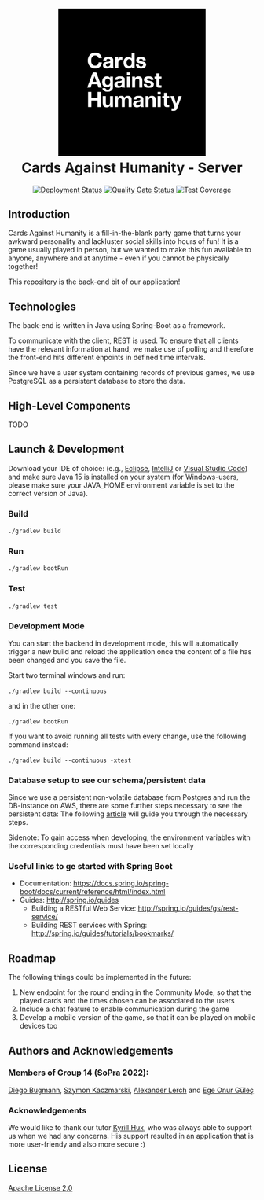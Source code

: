 <h1 align="center">
  <br>
  <a href="https://github.com/sopra-fs22-group-14"><img src="src/CAH_Logo.png" alt="Cards Against Humanity" width="300"></a>
  <br>
  Cards Against Humanity - Server
  <br>
</h1>

<p align="center">
   <a href="https://github.com/sopra-fs22-group-14/server/actions">
     <img src="https://github.com/sopra-fs22-group-14/server/workflows/Deploy%20Project/badge.svg" alt="Deployment Status">
   </a>
   <a href="https://sonarcloud.io/project/overview?id=sopra-fs22-group-14_server">
      <img src="https://sonarcloud.io/api/project_badges/measure?project=sopra-fs22-group-14_server&metric=alert_status" alt="Quality Gate Status">
  </a>
  <a>
      <img src="https://sonarcloud.io/api/project_badges/measure?project=sopra-fs22-group-14_server&metric=coverage" alt="Test Coverage">
  </a>
</p>

## Introduction

Cards Against Humanity is a fill-in-the-blank party game that turns your awkward personality and lackluster social skills into hours of fun! It is a game usually played in person, but we wanted to make this fun available to anyone, anywhere and at anytime - even if you cannot be physically together!

This repository is the back-end bit of our application!

## Technologies

The back-end is written in Java using Spring-Boot as a framework.

To communicate with the client, REST is used. To ensure that all clients have the relevant information at hand, we make use of polling and therefore the front-end hits different enpoints in defined time intervals.

Since we have a user system containing records of previous games, we use PostgreSQL as a persistent database to store the data.

## High-Level Components

TODO

## Launch & Development

Download your IDE of choice: (e.g., [Eclipse](http://www.eclipse.org/downloads/), [IntelliJ](https://www.jetbrains.com/idea/download/) or [Visual Studio Code](https://code.visualstudio.com/)) and make sure Java 15 is installed on your system (for Windows-users, please make sure your JAVA_HOME environment variable is set to the correct version of Java).

### Build

```bash
./gradlew build
```

### Run

```bash
./gradlew bootRun
```

### Test

```bash
./gradlew test
```

### Development Mode

You can start the backend in development mode, this will automatically trigger a new build and reload the application
once the content of a file has been changed and you save the file.

Start two terminal windows and run:

`./gradlew build --continuous`

and in the other one:

`./gradlew bootRun`

If you want to avoid running all tests with every change, use the following command instead:

`./gradlew build --continuous -xtest`

### Database setup to see our schema/persistent data

Since we use a persistent non-volatile database from Postgres and run the DB-instance on AWS, there are some further steps necessary to see the persistent data:
The following [article](https://docs.aws.amazon.com/AmazonRDS/latest/UserGuide/USER_ConnectToPostgreSQLInstance.html) will guide you through the necessary steps.

Sidenote: To gain access when developing, the environment variables with the corresponding credentials must have been set locally

### Useful links to ge started with Spring Boot

-   Documentation: https://docs.spring.io/spring-boot/docs/current/reference/html/index.html
-   Guides: http://spring.io/guides
    -   Building a RESTful Web Service: http://spring.io/guides/gs/rest-service/
    -   Building REST services with Spring: http://spring.io/guides/tutorials/bookmarks/

## Roadmap

The following things could be implemented in the future:

   1. New endpoint for the round ending in the Community Mode, so that the played cards and the times chosen can be associated to the users
   2. Include a chat feature to enable communication during the game
   3. Develop a mobile version of the game, so that it can be played on mobile devices too

## Authors and Acknowledgements

<h3>Members of Group 14 (SoPra 2022):</h3>

[Diego Bugmann](https://github.com/diegobugmann), [Szymon Kaczmarski](https://github.com/Szymskiii), [Alexander Lerch](https://github.com/lerchal1) and [Ege Onur Güleç](https://github.com/ogegulec16)

<h3>Acknowledgements</h3>

We would like to thank our tutor [Kyrill Hux](https://github.com/realChesta), who was always able to support us when we had any concerns. His support resulted in an application that is more user-friendy and also more secure :)

## License

[Apache License 2.0](LICENSE)
